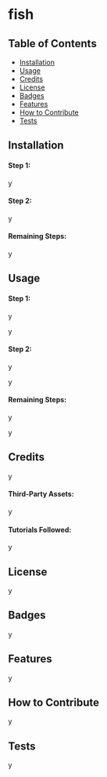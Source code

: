 # fish

## Table of Contents
- [Installation](#installation)
- [Usage](#usage)
- [Credits](#credits)
- [License](#license)
- [Badges](#badges)
- [Features](#features)
- [How to Contribute](#how-to-contribute)
- [Tests](#tests)

## Installation
#### Step 1:
y

#### Step 2:
y

#### Remaining Steps:
y

## Usage
#### Step 1:
y

y

#### Step 2:
y

y

#### Remaining Steps:
y

y

## Credits
y

#### Third-Party Assets:
y

#### Tutorials Followed:
y

## License
y

## Badges
y

## Features
y

## How to Contribute
y

## Tests
y


